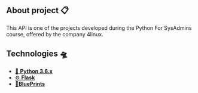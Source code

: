 
## About project 📋
This API is one of the projects developed during the Python For SysAdmins course, offered by the company 4linux.

## Technologies 🛸
* [🐍 **Python 3.6.x**](https://www.python.org/)
* [⚙️ **Flask**](https://flask.palletsprojects.com/en/1.1.x/)
* [🔮**BluePrints**](https://flask.palletsprojects.com/en/1.1.x/blueprints/)
